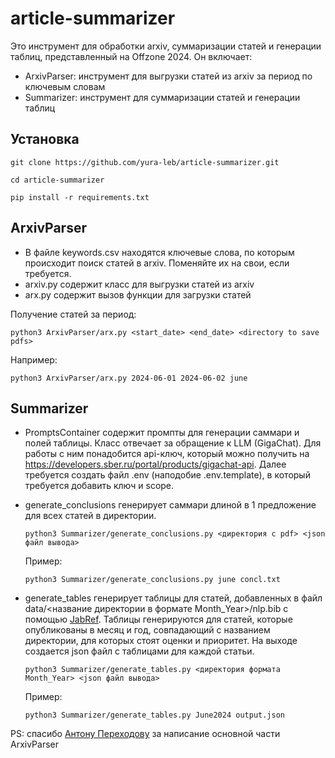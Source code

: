 # article-summarizer

Это инструмент для обработки arxiv, суммаризации статей и генерации таблиц, представленный на Offzone 2024. 
Он включает:
* ArxivParser: инструмент для выгрузки статей из arxiv за период по ключевым словам
* Summarizer: инструмент для суммаризации статей и генерации таблиц

## Установка

`git clone https://github.com/yura-leb/article-summarizer.git`

`cd article-summarizer`

`pip install -r requirements.txt`

## ArxivParser

* В файле keywords.csv находятся ключевые слова, по которым происходит поиск статей в arxiv. Поменяйте их на свои, если требуется.
* arxiv.py содержит класс для выгрузки статей из arxiv
* arx.py содержит вызов функции для загрузки статей

Получение статей за период:

`python3 ArxivParser/arx.py <start_date> <end_date> <directory to save pdfs>`

Например:

`python3 ArxivParser/arx.py 2024-06-01 2024-06-02 june`

## Summarizer

* PromptsContainer содержит промпты для генерации саммари и полей таблицы. Класс отвечает за обращение к LLM (GigaChat). Для работы с ним понадобится api-ключ, который можно получить на https://developers.sber.ru/portal/products/gigachat-api. Далее требуется создать файл .env (наподобие .env.template), в который требуется добавить ключ и scope.
* generate_conclusions генерирует саммари длиной в 1 предложение для всех статей в директории.
  
  `python3 Summarizer/generate_conclusions.py <директория с pdf> <json файл вывода>`

  Пример:

  `python3 Summarizer/generate_conclusions.py june concl.txt`

* generate_tables генерирует таблицы для статей, добавленных в файл data/<название директории в формате Month_Year>/nlp.bib с помощью [JabRef](https://www.jabref.org). Таблицы генерируются для статей, которые опубликованы в месяц и год, совпадающий с названием директории, для которых стоят оценки и приоритет. На выходе создается json файл с таблицами для каждой статьи.
  
  `python3 Summarizer/generate_tables.py <директория формата Month_Year> <json файл вывода>`

  Пример:

  `python3 Summarizer/generate_tables.py June2024 output.json`





PS: спасибо [Антону Переходову](https://github.com/PerekhodovAnton) за написание основной части ArxivParser

